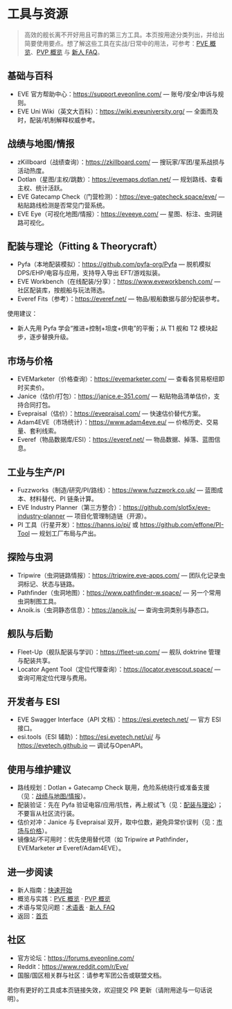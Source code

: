 # 工具与资源

> 高效的舰长离不开好用且可靠的第三方工具。本页按用途分类列出，并给出简要使用要点。想了解这些工具在实战/日常中的用法，可参考：[PVE 概览](guide/pve-overview.md)、[PVP 概览](guide/pvp-overview.md) 与 [新人 FAQ](guide/faq.md)。

## 基础与百科
- EVE 官方帮助中心：https://support.eveonline.com/ — 账号/安全/申诉与规则。
- EVE Uni Wiki（英文大百科）：https://wiki.eveuniversity.org/ — 全面而及时，配装/机制解释权威参考。

## 战绩与地图/情报
- zKillboard（战绩查询）：https://zkillboard.com/ — 搜玩家/军团/星系战损与活动热度。
- Dotlan（星图/主权/跳数）：https://evemaps.dotlan.net/ — 规划路线、查看主权、统计活跃。
- EVE Gatecamp Check（门营检测）：https://eve-gatecheck.space/eve/ — 粘贴路线检测是否常见门营系统。
- EVE Eye（可视化地图/情报）：https://eveeye.com/ — 星图、标注、虫洞链路可视化。

## 配装与理论（Fitting & Theorycraft）
- Pyfa（本地配装模拟）：https://github.com/pyfa-org/Pyfa — 脱机模拟DPS/EHP/电容与应用，支持导入导出 EFT/游戏拟装。
- EVE Workbench（在线配装/分享）：https://www.eveworkbench.com/ — 社区配装库，按舰船与玩法筛选。
- Everef Fits（参考）：https://everef.net/ — 物品/舰船数据与部分配装参考。

使用建议：
- 新人先用 Pyfa 学会“推进+控制+坦度+供电”的平衡；从 T1 舰和 T2 模块起步，逐步替换升级。

## 市场与价格
- EVEMarketer（价格查询）：https://evemarketer.com/ — 查看各贸易枢纽即时买卖价。
- Janice（估价/打包）：https://janice.e-351.com/ — 粘贴物品清单估价，支持合同打包。
- Evepraisal（估价）：https://evepraisal.com/ — 快速估价替代方案。
- Adam4EVE（市场统计）：https://www.adam4eve.eu/ — 价格历史、交易量、套利线索。
- Everef（物品数据库/ESI）：https://everef.net/ — 物品数据、掉落、蓝图信息。

## 工业与生产/PI
- Fuzzworks（制造/研究/PI/路线）：https://www.fuzzwork.co.uk/ — 蓝图成本、材料替代、PI 链条计算。
- EVE Industry Planner（第三方整合）：https://github.com/slot5x/eve-industry-planner — 项目化管理制造链（开源）。
- PI 工具（行星开发）：https://hanns.io/pi/ 或 https://github.com/effone/PI-Tool — 规划工厂布局与产出。

## 探险与虫洞
- Tripwire（虫洞链路情报）：https://tripwire.eve-apps.com/ — 团队化记录虫洞标记、状态与链路。
- Pathfinder（虫洞地图）：https://www.pathfinder-w.space/ — 另一个常用虫洞制图工具。
- Anoik.is（虫洞静态信息）：https://anoik.is/ — 查询虫洞类别与静态口。

## 舰队与后勤
- Fleet-Up（舰队配装与学训）：https://fleet-up.com/ — 舰队 doktrine 管理与配装共享。
- Locator Agent Tool（定位代理查询）：https://locator.evescout.space/ — 查询可用定位代理与费用。

## 开发者与 ESI
- EVE Swagger Interface（API 文档）：https://esi.evetech.net/ — 官方 ESI 接口。
- esi.tools（ESI 辅助）：https://esi.evetech.net/ui/ 与 https://evetech.github.io — 调试与OpenAPI。

## 使用与维护建议
- 路线规划：Dotlan + Gatecamp Check 联用，危险系统绕行或准备支援（见：[战绩与地图/情报](#战绩与地图情报)）。
- 配装验证：先在 Pyfa 验证电容/应用/抗性，再上舰试飞（见：[配装与理论](#配装与理论fitting-theorycraft)）；不要盲从社区流行装。
- 估价对冲：Janice 与 Evepraisal 双开，取中位数，避免异常价误判（见：[市场与价格](#市场与价格)）。
- 镜像站/不可用时：优先使用替代项（如 Tripwire ⇄ Pathfinder，EVEMarketer ⇄ Everef/Adam4EVE）。

## 进一步阅读
- 新人指南：[快速开始](guide/getting-started.md)
- 概览与实践：[PVE 概览](guide/pve-overview.md) · [PVP 概览](guide/pvp-overview.md)
- 术语与常见问题：[术语表](guide/terminology.md) · [新人 FAQ](guide/faq.md)
- 返回：[首页](index.md)

## 社区
- 官方论坛：https://forums.eveonline.com/
- Reddit：https://www.reddit.com/r/Eve/
- 国服/国区相关群与社区：请参考军团公告或联盟文档。

若你有更好的工具或本页链接失效，欢迎提交 PR 更新（请附用途与一句话说明）。
